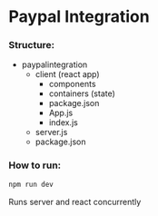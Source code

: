 # Paypal Integration

### Structure: 

- paypalintegration
  - client (react app)
    - components
    - containers (state)
    - package.json
    - App.js
    - index.js
  - server.js
  - package.json

### How to run:

```bash
npm run dev
```
Runs server and react concurrently
  
